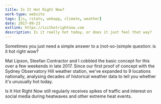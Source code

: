 ```yaml
---
title: Is It Hot Right Now?
work-type: website
tags: [js, rstats, webapp, climate, weather]
date: 2017-09-23
extlink: https://isithotrightnow.com
description: Is it really hot today, or does it just feel that way?
---
```

Sometimes you just need a simple answer to a (not-so-)simple question: is it hot right wow?

Mat Lipson, Steefan Contractor and I cobbled the basic concept for this over a few weekends in late 2017. Since our first proof of concept with the Sydney Observatory Hill weather station, we've expanded to 9 locations nationally, analysing decades of historical weather data to tell you whether it's unusually hot today.

Is It Hot Right Now still regularly receives spikes of traffic and interest on social media during heatwaves and other extreme heat events.
